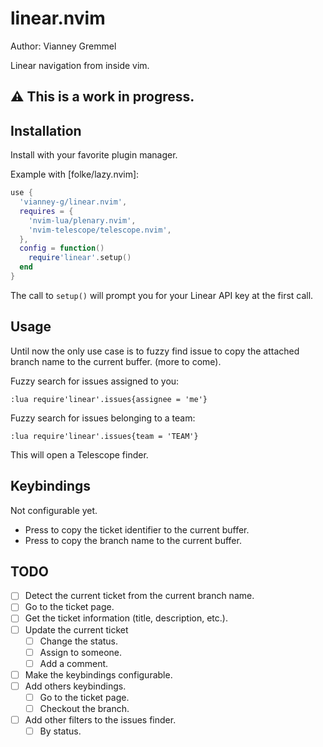 # linear.nvim

Author: Vianney Gremmel

Linear navigation from inside vim.

## ⚠ This is a work in progress.


## Installation

Install with your favorite plugin manager.

Example with [folke/lazy.nvim]: 

```lua
use {
  'vianney-g/linear.nvim',
  requires = {
    'nvim-lua/plenary.nvim',
    'nvim-telescope/telescope.nvim',
  },
  config = function()
    require'linear'.setup()
  end
}
```

The call to `setup()` will prompt you for your Linear API key at the first call.

## Usage

Until now the only use case is to fuzzy find issue to copy the attached branch name to the current buffer.
(more to come).


Fuzzy search for issues assigned to you:

```vim
:lua require'linear'.issues{assignee = 'me'}
```

Fuzzy search for issues belonging to a team:

```vim
:lua require'linear'.issues{team = 'TEAM'}
```

This will open a Telescope finder.

## Keybindings

Not configurable yet.

 - Press <CR> to copy the ticket identifier to the current buffer.
 - Press <C-b> to copy the branch name to the current buffer.

## TODO

 - [ ] Detect the current ticket from the current branch name.
  - [ ] Go to the ticket page.
  - [ ] Get the ticket information (title, description, etc.).
  - [ ] Update the current ticket
    - [ ] Change the status.
    - [ ] Assign to someone.
    - [ ] Add a comment.
 - [ ] Make the keybindings configurable.
 - [ ] Add others keybindings.
   - [ ] Go to the ticket page.
   - [ ] Checkout the branch.
 - [ ] Add other filters to the issues finder.
   - [ ] By status.
